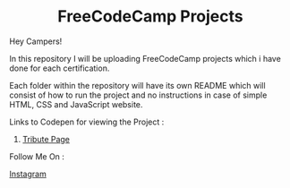 # <center>FreeCodeCamp Projects</center>

Hey Campers!

In this repository I will be uploading FreeCodeCamp projects which i have done for each certification.

Each folder within the repository will have its own README which will consist of how to run the project and no instructions in case of simple HTML, CSS and JavaScript website.

Links to Codepen for viewing the Project :

1. [Tribute Page](https://codepen.io/shreyansdjp/full/gqRKxM)

Follow Me On : 

[Instagram](https://www.instagram.com/programming_days/)
